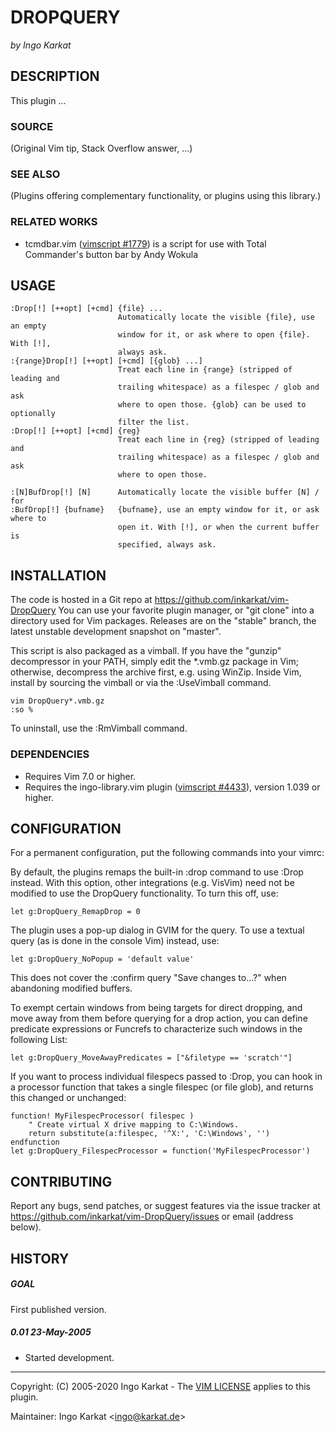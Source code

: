 DROPQUERY
===============================================================================
_by Ingo Karkat_

DESCRIPTION
------------------------------------------------------------------------------

This plugin ...

### SOURCE
(Original Vim tip, Stack Overflow answer, ...)

### SEE ALSO
(Plugins offering complementary functionality, or plugins using this library.)

### RELATED WORKS

- tcmdbar.vim ([vimscript #1779](http://www.vim.org/scripts/script.php?script_id=1779)) is a script for use with Total Commander's
  button bar by Andy Wokula

USAGE
------------------------------------------------------------------------------

    :Drop[!] [++opt] [+cmd] {file} ...
                            Automatically locate the visible {file}, use an empty
                            window for it, or ask where to open {file}. With [!],
                            always ask.
    :{range}Drop[!] [++opt] [+cmd] [{glob} ...]
                            Treat each line in {range} (stripped of leading and
                            trailing whitespace) as a filespec / glob and ask
                            where to open those. {glob} can be used to optionally
                            filter the list.
    :Drop[!] [++opt] [+cmd] {reg}
                            Treat each line in {reg} (stripped of leading and
                            trailing whitespace) as a filespec / glob and ask
                            where to open those.

    :[N]BufDrop[!] [N]      Automatically locate the visible buffer [N] / for
    :BufDrop[!] {bufname}   {bufname}, use an empty window for it, or ask where to
                            open it. With [!], or when the current buffer is
                            specified, always ask.

INSTALLATION
------------------------------------------------------------------------------

The code is hosted in a Git repo at
    https://github.com/inkarkat/vim-DropQuery
You can use your favorite plugin manager, or "git clone" into a directory used
for Vim packages. Releases are on the "stable" branch, the latest unstable
development snapshot on "master".

This script is also packaged as a vimball. If you have the "gunzip"
decompressor in your PATH, simply edit the \*.vmb.gz package in Vim; otherwise,
decompress the archive first, e.g. using WinZip. Inside Vim, install by
sourcing the vimball or via the :UseVimball command.

    vim DropQuery*.vmb.gz
    :so %

To uninstall, use the :RmVimball command.

### DEPENDENCIES

- Requires Vim 7.0 or higher.
- Requires the ingo-library.vim plugin ([vimscript #4433](http://www.vim.org/scripts/script.php?script_id=4433)), version 1.039 or
  higher.

CONFIGURATION
------------------------------------------------------------------------------

For a permanent configuration, put the following commands into your vimrc:

By default, the plugins remaps the built-in :drop command to use :Drop
instead. With this option, other integrations (e.g. VisVim) need not be
modified to use the DropQuery functionality. To turn this off, use:

    let g:DropQuery_RemapDrop = 0

The plugin uses a pop-up dialog in GVIM for the query. To use a textual query
(as is done in the console Vim) instead, use:

    let g:DropQuery_NoPopup = 'default value'

This does not cover the :confirm query "Save changes to...?" when abandoning
modified buffers.

To exempt certain windows from being targets for direct dropping, and move
away from them before querying for a drop action, you can define predicate
expressions or Funcrefs to characterize such windows in the following List:

    let g:DropQuery_MoveAwayPredicates = ["&filetype == 'scratch'"]

If you want to process individual filespecs passed to :Drop, you can hook in
a processor function that takes a single filespec (or file glob), and returns
this changed or unchanged:

    function! MyFilespecProcessor( filespec )
        " Create virtual X drive mapping to C:\Windows.
        return substitute(a:filespec, '^X:', 'C:\Windows', '')
    endfunction
    let g:DropQuery_FilespecProcessor = function('MyFilespecProcessor')

CONTRIBUTING
------------------------------------------------------------------------------

Report any bugs, send patches, or suggest features via the issue tracker at
https://github.com/inkarkat/vim-DropQuery/issues or email (address below).

HISTORY
------------------------------------------------------------------------------

##### GOAL
First published version.

##### 0.01    23-May-2005
- Started development.

------------------------------------------------------------------------------
Copyright: (C) 2005-2020 Ingo Karkat -
The [VIM LICENSE](http://vimdoc.sourceforge.net/htmldoc/uganda.html#license) applies to this plugin.

Maintainer:     Ingo Karkat &lt;ingo@karkat.de&gt;
